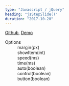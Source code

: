 ```yaml
---
type: "Javascript / jQuery"
heading: "jsStepSlide()"
duration: "2017-10-20"
---
```


<p><a href="https://github.com/arcnatone/jsStepSlide" target="_blank">Github</a>, <a href="https://arcnatone.github.io/arcnatone/plugins/jsStepSlide/step_slide.html" target="_blank">Demo</a></p>
<dl>
    <dt>Options</dt>
    <dd>margin(px)</dd>
    <dd>showItem(int)</dd>
    <dd>speed(ms)</dd>
    <dd>time(ms)</dd>
    <dd>auto(boolean)</dd>
    <dd>control(boolean)</dd>
    <dd>button(boolean)</dd>
</dl>